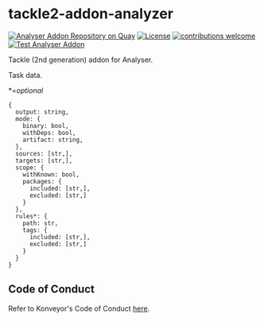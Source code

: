 # tackle2-addon-analyzer

[![Analyser Addon Repository on Quay](https://quay.io/repository/konveyor/tackle2-addon-analyzer/status "Analyser Addon Repository on Quay")](https://quay.io/repository/konveyor/tackle2-addon-analyzer) [![License](http://img.shields.io/:license-apache-blue.svg)](http://www.apache.org/licenses/LICENSE-2.0.html) [![contributions welcome](https://img.shields.io/badge/contributions-welcome-brightgreen.svg?style=flat)](https://github.com/konveyor/tackle2-addon-analyzer/pulls) [![Test Analyser Addon](https://github.com/konveyor/tackle2-addon-analyzer/actions/workflows/test-analyzer.yml/badge.svg?branch=main)](https://github.com/konveyor/tackle2-addon-analyzer/actions/workflows/test-analyzer.yml)

Tackle (2nd generation) addon for Analyser.


Task data.

*=_optional_

```
{
  output: string,
  mode: {
    binary: bool,
    withDeps: bool,
    artifact: string,
  },
  sources: [str,],
  targets: [str,],
  scope: {
    withKnown: bool,
    packages: {
      included: [str,],
      excluded: [str,]
    }
  },
  rules*: {
    path: str, 
    tags: {
      included: [str,],
      excluded: [str,]
    }
  }
}
```


## Code of Conduct
Refer to Konveyor's Code of Conduct [here](https://github.com/konveyor/community/blob/main/CODE_OF_CONDUCT.md).
